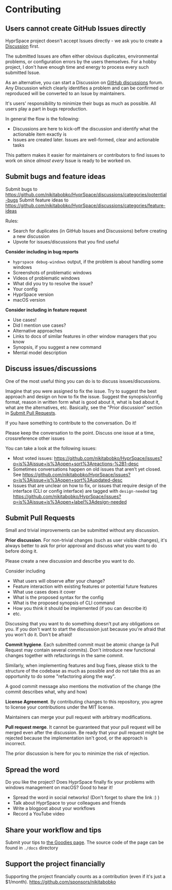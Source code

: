 # Contributing

## Users cannot create GitHub Issues directly

HyprSpace project doesn't accept Issues directly - we ask you to create a [Discussion](https://github.com/nikitabobko/HyprSpace/discussions) first.

The submitted Issues are often either obvious duplicates, environmental problems, or configuration errors by the users themselves.
For a hobby project, I don't have enough time and energy to process every such submitted Issue.

As an alternative, you can start a Discussion on [GitHub discussions](https://github.com/nikitabobko/HyprSpace/discussions) forum.
Any Discussion which clearly identifies a problem and can be confirmed or reproduced will be converted to an Issue by maintainers.

It's users' responsibility to minimize their bugs as much as possible.
All users play a part in bugs reproduction.

In general the flow is the following:
- Discussions are here to kick-off the discussion and identify what the actionable item exactly is
- Issues are created later. Issues are well-formed, clear and actionable tasks

This pattern makes it easier for maintainers or contributors to find issues to work on since _almost every_ Issue is ready to be worked on.

## Submit bugs and feature ideas

Submit bugs to https://github.com/nikitabobko/HyprSpace/discussions/categories/potential-bugs
Submit feature ideas to https://github.com/nikitabobko/HyprSpace/discussions/categories/feature-ideas

Rules:
* Search for duplicates (in GitHub Issues and Discussions) before creating a new discussion
* Upvote for issues/discussions that you find useful

**Consider including in bug reports**

* `hyprspace debug-windows` output, if the problem is about handling some windows
* Screenshots of problematic windows
* Videos of problematic windows
* What did you try to resolve the issue?
* Your config
* HyprSpace version
* macOS version

**Consider including in feature request**

* Use cases!
* Did I mention use cases?
* Alternative approaches
* Links to docs of similar features in other window managers that you know
* Synopsis, if you suggest a new command
* Mental model description

## Discuss issues/discussions

One of the most useful thing you can do is to discuss issues/discussions.

Imagine that you were assigned to fix the issue.
Try to suggest the best approach and design on how to fix the issue.
Suggest the synopsis/config format, reason in written form what is good about it, what is bad about it, what are the alternatives, etc.
Basically, see the "Prior discussion" section in [Submit Pull Requests](#submit-pull-requests).

If you have something to contribute to the conversation. Do it!

Please keep the conversation to the point. Discuss one issue at a time, crossreference other issues

You can take a look at the following issues:

* Most voted issues: https://github.com/nikitabobko/HyprSpace/issues?q=is%3Aissue+is%3Aopen+sort%3Areactions-%2B1-desc
* Sometimes conversations happen on old issues that aren’t yet closed. See https://github.com/nikitabobko/HyprSpace/issues?q=is%3Aissue+is%3Aopen+sort%3Aupdated-desc
* Issues that are unclear on how to fix, or issues that require design of the interface (CLI or config interface) are tagged with `design-needed` tag https://github.com/nikitabobko/HyprSpace/issues?q=is%3Aissue+is%3Aopen+label%3Adesign-needed

## Submit Pull Requests

Small and trivial improvements can be submitted without any discussion.

**Prior discussion**. For non-trivial changes (such as user visible changes), it's always better to ask for prior approval and discuss what you want to do before doing it.

Please create a new discussion and describe you want to do.

Consider including

* What users will observe after your change?
* Feature interaction with existing features or potential future features
* What use cases does it cover
* What is the proposed syntax for the config
* What is the proposed synopsis of CLI command
* How you think it should be implemented (if you can describe it)
* etc.

Discussing that you want to do something doesn't put any obligations on you. If you don't want to start the discussion just because you're afraid that you won't do it. Don't be afraid!

**Commit hygiene**. Each submitted commit must be atomic change (a Pull Request may contain several commits). Don't introduce new functional changes together with refactorings in the same commit.

Similarly, when implementing features and bug fixes, please stick to the structure of the codebase as much as possible and do not take this as an opportunity to do some "refactoring along the way".

A good commit message also mentions the motivation of the change (the commit describes what, why and how)

**License Agreement**. By contributing changes to this repository, you agree to license your contributions under the MIT license.

Maintainers can merge your pull request with arbitrary modifications.

**Pull request merge**. It cannot be guaranteed that your pull request will be merged even after the discussion.
Be ready that your pull request might be rejected because the implementation isn't good, or the approach is incorrect.

The prior discussion is here for you to minimize the risk of rejection.

## Spread the word

Do you like the project? Does HyprSpace finally fix your problems with windows management on macOS? Good to hear it!

* Spread the word in social networks! (Don't forget to share the link :) )
* Talk about HyprSpace to your colleagues and friends
* Write a blogpost about your workflows
* Record a YouTube video

## Share your workflow and tips

Submit your tips to [the Goodies page](https://nikitabobko.github.io/HyprSpace/goodies). The source code of the page can be found in `./docs` directory

## Support the project financially

Supporting the project financially counts as a contribution (even if it's just a $1/month). https://github.com/sponsors/nikitabobko
